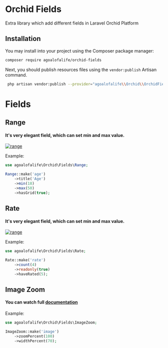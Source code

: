 # Orchid Fields

Extra library which add different fields in Laravel Orchid Platform

## Installation

You may install into your project using the Composer package manager:

```bash
composer require agoalofalife/orchid-fields
```

Next, you should publish resources files using the `vendor:publish` Artisan command. 

```bash
 php artisan vendor:publish --provider="agoalofalife\\Orchid\\OrchidFieldsServiceProvider" 
```

# Fields

## Range

#### It's very elegant field, which can set min and max value.

<a href="https://raw.githubusercontent.com/agoalofalife/orchid-fields/main/.github/IMAGES/range.png">
  <img src="https://raw.githubusercontent.com/agoalofalife/orchid-fields/main/.github/IMAGES/range.png" alt="range" align="center" />
</a>

Example:

```php
use agoalofalife\Orchid\Fields\Range;

Range::make('age')
    ->title('Age')
    ->min(18)
    ->max(50)
    ->hasGrid(true);
```


## Rate

#### It's very elegant field, which can set min and max value.

<a href="https://raw.githubusercontent.com/agoalofalife/orchid-fields/main/.github/IMAGES/rate.png">
  <img src="https://raw.githubusercontent.com/agoalofalife/orchid-fields/main/.github/IMAGES/rate.png" alt="range" align="center" />
</a>

Example:

```php
use agoalofalife\Orchid\Fields\Rate;

Rate::make('rate')
    ->count(4)
    ->readonly(true)
    ->haveRated(5);
```


## Image Zoom

#### You can watch full [documentation](https://github.com/kingdido999/zooming)


Example:

```php
use agoalofalife\Orchid\Fields\ImageZoom;

ImageZoom::make('image')
    ->zoomPercent(100)
    ->widthPercent(70);
```

